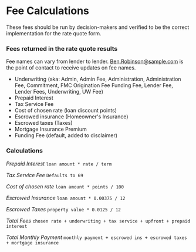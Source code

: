 # Fee Calculations

These fees should be run by decision-makers and verified to be the correct implementation for the rate quote
form.

### Fees returned in the rate quote results
Fee names can vary from lender to lender. Ben.Robinson@sample.com is the point of contact to receive updates on fee names.

- Underwriting (aka: Admin,  Admin Fee, Administration, Administration Fee, Commitment, FMC Origination Fee
    Funding Fee, Lender Fee, Lender Fees, Underwriting, UW Fee)
- Prepaid Interest
- Tax Service Fee
- Cost of chosen rate (loan discount points)
- Escrowed insurance (Homeowner's Insurance)
- Escrowed taxes (Taxes)
- Mortgage Insurance Premium
- Funding Fee (default, added to disclaimer)

### Calculations
_Prepaid Interest_
`loan amount * rate / term`

_Tax Service Fee_
`Defaults to 69`

_Cost of chosen rate_
`loan amount * points / 100`

_Escrowed Insurance_
`loan amount * 0.00375 / 12`

_Escrowed Taxes_
`property value * 0.0125 / 12`

_Total Fees_
`chosen rate + underwriting + tax service + upfront + prepaid interest`

_Total Monthly Payment_
`monthly payment + escrowed ins + escrowed taxes + mortgage insurance`


